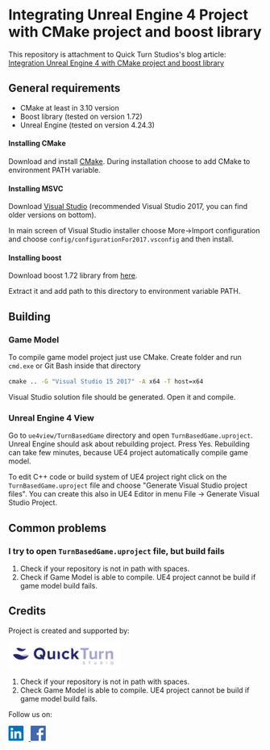 # Integrating Unreal Engine 4 Project with CMake project and boost library

This repository is attachment to Quick Turn Studios's blog article:
[Integration Unreal Engine 4 with CMake project and boost library](https://quickturnstudio.com/ue4-cmake-project-boost-integration/)

## General requirements

* CMake at least in 3.10 version
* Boost library (tested on version 1.72)
* Unreal Engine (tested on version 4.24.3)

#### Installing CMake

Download and install
[CMake](https://github.com/Kitware/CMake/releases/download/v3.16.5/cmake-3.16.5-win64-x64.msi).
During installation choose to add CMake to environment PATH  variable. 

#### Installing MSVC

Download [Visual Studio](https://visualstudio.microsoft.com/pl/vs/older-downloads/)
(recommended Visual Studio 2017, you can find older versions on bottom).

In main screen of Visual Studio installer choose More->Import configuration and choose
`config/configurationFor2017.vsconfig` and then install.

#### Installing boost

Download boost 1.72 library from
[here](https://dl.bintray.com/boostorg/release/1.72.0/source/boost_1_72_0.7z).

Extract it and add path to this directory to environment variable PATH.

## Building

### Game Model

To compile game model project just use CMake.
Create folder and run `cmd.exe` or Git Bash inside that directory 

```cmd
cmake .. -G "Visual Studio 15 2017" -A x64 -T host=x64
```

Visual Studio solution file should be generated. Open it and compile.

### Unreal Engine 4 View

Go to `ue4view/TurnBasedGame`
directory and open `TurnBasedGame.uproject`.
Unreal Engine should ask about rebuilding project. Press Yes.
Rebuilding can take few minutes, because UE4 project automatically compile game model.

To edit C++ code or build system of UE4 project right click on the
`TurnBasedGame.uproject` file and choose "Generate Visual Studio project files".
You can create this also in UE4 Editor in menu File -> Generate Visual Studio Project.

## Common problems

### I try to open `TurnBasedGame.uproject` file, but build fails

1. Check if your repository is not in path with spaces.
1. Check if Game Model is able to compile. UE4 project cannot be build if game model build fails.

## Credits

Project is created and supported by:

<a href="https://quickturnstudio.com/qtgithub">
    <img align="middle" width="222" src="https://github.com/Quick-Turn-Studio/CLionSupportForQt/raw/master/resources/quick-turn-studio-logo.png" alt="Quick Turn Studio website"/>
</a>

1. Check if your repository is not in path with spaces.
1. Check Game Model is able to compile. UE4 project cannot be build if game model build fails.

Follow us on:
<div style="text-align: center; display: inline-block; ">
    <a  href="https://www.linkedin.com/company/quick-turn-studio">
        <img style="margin-right: 10px;" src="https://github.com/Quick-Turn-Studio/CLionSupportForQt/raw/master/resources/linkedin-logo.png" alt="LinkedIn" width="30"/>
    </a>    
    <a href="https://www.facebook.com/QuickTurnStudio/">
        <img src="https://github.com/Quick-Turn-Studio/CLionSupportForQt/raw/master/resources/facebook-logo.png" alt="Facebook" width="30"/>
    </a>
</div>